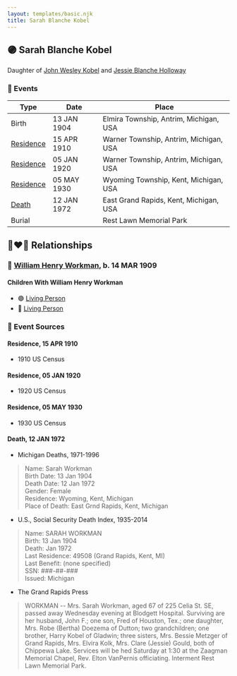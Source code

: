 ```yaml
---
layout: templates/basic.njk
title: Sarah Blanche Kobel
---
```

## 🟣 Sarah Blanche Kobel

Daughter of [John Wesley Kobel](/people/2/24649136) and [Jessie Blanche Holloway](/people/2/29242864)

### 📆 Events

Type | Date | Place
------ | ------ | ------
Birth | 13 JAN 1904 | Elmira Township, Antrim, Michigan, USA
[Residence](#event-0eeefcb1-97f1-4e90-bfa6-045cdff6b809) | 15 APR 1910 | Warner Township, Antrim, Michigan, USA
[Residence](#event-d67bc0f8-14d3-4537-a6f9-813f1aa466bd) | 05 JAN 1920 | Warner Township, Antrim, Michigan, USA
[Residence](#event-67e53502-5c6a-4425-a1bc-688de6fd6d33) | 05 MAY 1930 | Wyoming Township, Kent, Michigan, USA
[Death](#event-26ac1f62-ad07-49be-9c0c-01fb88d173cd) | 12 JAN 1972 | East Grand Rapids, Kent, Michigan, USA
Burial |  | Rest Lawn Memorial Park

## 👩‍❤️‍👨 Relationships

### 🔵 [William Henry Workman](/people/6/64556940), b. 14 MAR 1909

#### Children With William Henry Workman
* 🟣 [Living Person](/people/6/68599690)
* 🔵 [Living Person](/people/5/52114384)
### 📰 Event Sources

#### <a id="event-0eeefcb1-97f1-4e90-bfa6-045cdff6b809"></a> Residence, 15 APR 1910
* 1910 US Census

#### <a id="event-d67bc0f8-14d3-4537-a6f9-813f1aa466bd"></a> Residence, 05 JAN 1920
* 1920 US Census

#### <a id="event-67e53502-5c6a-4425-a1bc-688de6fd6d33"></a> Residence, 05 MAY 1930
* 1930 US Census

#### <a id="event-26ac1f62-ad07-49be-9c0c-01fb88d173cd"></a> Death, 12 JAN 1972
* Michigan Deaths, 1971-1996
>   
  > Name:  Sarah Workman  
  > Birth Date: 13 Jan 1904  
  > Death Date: 12 Jan 1972  
  > Gender: Female  
  > Residence: Wyoming, Kent, Michigan  
  > Place of Death: East Grnd Rapids, Kent, Michigan
* U.S., Social Security Death Index, 1935-2014
>   
  > Name: SARAH WORKMAN  
  > Birth: 13 Jan 1904  
  > Death: Jan 1972  
  > Last Residence: 49508 (Grand Rapids, Kent, MI)  
  > Last Benefit: (none specified)  
  > SSN: ###-##-###  
  > Issued: Michigan
* The Grand Rapids Press
>   
  > WORKMAN -- Mrs. Sarah Workman, aged 67 of 225 Celia St. SE, passed away Wednesday evening at Blodgett Hospital. Surviving are her husband, John F.; one son, Fred of Houston, Tex.; one daughter, Mrs. Robe (Bertha) Doezema of Dutton; two grandchildren; one brother, Harry Kobel of Gladwin; three sisters, Mrs. Bessie Metzger of Grand Rapids, Mrs. Elvira Kolk, Mrs. Clare (Jessie) Gould, both of Chippewa Lake. Services will be hed Saturday at 1:30 at the Zaagman Memorial Chapel, Rev. Elton VanPernis officiating. Interment Rest Lawn Memorial Park.
